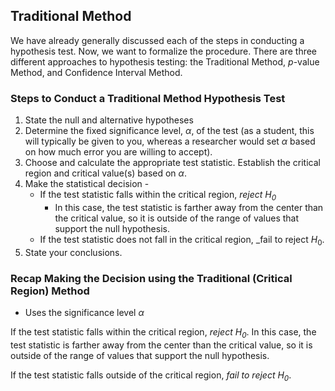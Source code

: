 ## Traditional Method

We have already generally discussed each of the steps in conducting a hypothesis test. Now, we want to formalize the procedure. There are three different approaches to hypothesis testing: the Traditional Method, $p$-value Method, and Confidence Interval Method.

### Steps to Conduct a Traditional Method Hypothesis Test

1. State the null and alternative hypotheses
2. Determine the fixed significance level, $\alpha$, of the test (as a student, this will typically be given to you, whereas a researcher would set $\alpha$ based on how much error you are willing to accept).
3. Choose and calculate the appropriate test statistic. Establish the critical region and critical value(s) based on $\alpha$.
4. Make the statistical decision - 
	- If the test statistic falls within the critical region, _reject $H_{0}$_
		- In this case, the test statistic is farther away from the center than the critical value, so it is outside of the range of values that support the null hypothesis.
	- If the test statistic does not fall in the critical region, _fail to reject $H_{0}$.
6. State your conclusions.

### Recap Making the Decision using the Traditional (Critical Region) Method

- Uses the significance level $\alpha$

If the test statistic falls within the critical region, _reject $H_{0}$_. In this case, the test statistic is farther away from the center than the critical value, so it is outside of the range of values that support the null hypothesis.

If the test statistic falls outside of the critical region, _fail to reject $H_{0}$_.